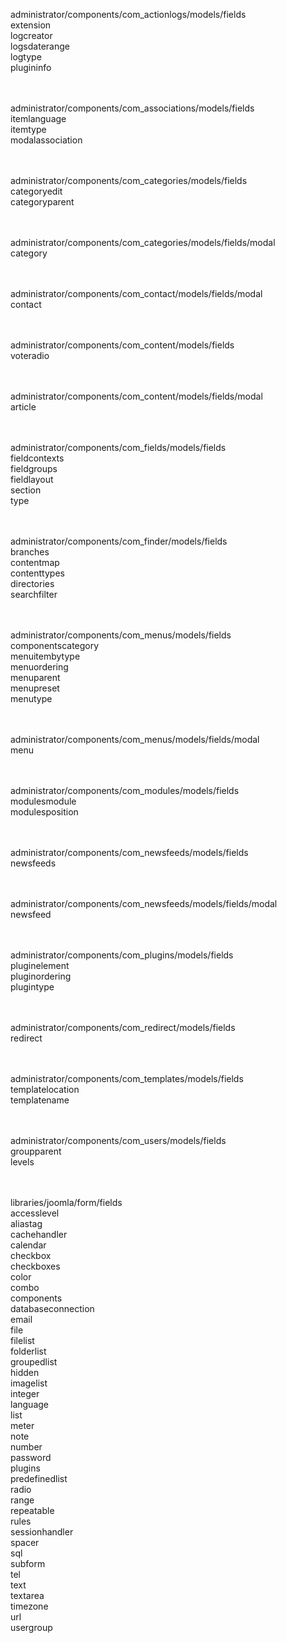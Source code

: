 administrator/components/com_actionlogs/models/fields <br/>
extension<br/>
logcreator<br/>
logsdaterange<br/>
logtype<br/>
plugininfo<br/>
<br/>
<br/>

administrator/components/com_associations/models/fields<br/>
itemlanguage<br/>
itemtype<br/>
modalassociation<br/>
<br/>
<br/>

administrator/components/com_categories/models/fields<br/>
categoryedit<br/>
categoryparent<br/>
<br/>
<br/>

administrator/components/com_categories/models/fields/modal<br/>
category<br/>
<br/>
<br/>

administrator/components/com_contact/models/fields/modal<br/>
contact<br/>
<br/>
<br/>

administrator/components/com_content/models/fields<br/>
voteradio<br/>
<br/>
<br/>

administrator/components/com_content/models/fields/modal<br/>
article<br/>
<br/>
<br/>


administrator/components/com_fields/models/fields<br/>
fieldcontexts<br/>
fieldgroups<br/>
fieldlayout<br/>
section<br/>
type<br/>
<br/>
<br/>


administrator/components/com_finder/models/fields<br/>
branches<br/>
contentmap<br/>
contenttypes<br/>
directories<br/>
searchfilter<br/>
<br/>
<br/>


administrator/components/com_menus/models/fields<br/>
componentscategory<br/>
menuitembytype<br/>
menuordering<br/>
menuparent<br/>
menupreset<br/>
menutype<br/>
<br/>
<br/>


administrator/components/com_menus/models/fields/modal<br/>
menu<br/>
<br/>
<br/>


administrator/components/com_modules/models/fields<br/>
modulesmodule<br/>
modulesposition<br/>
<br/>
<br/>



administrator/components/com_newsfeeds/models/fields<br/>
newsfeeds<br/>
<br/>
<br/>

administrator/components/com_newsfeeds/models/fields/modal<br/>
newsfeed<br/>
<br/>
<br/>

administrator/components/com_plugins/models/fields<br/>
pluginelement<br/>
pluginordering<br/>
plugintype<br/>
<br/>
<br/>

administrator/components/com_redirect/models/fields<br/>
redirect<br/>
<br/>
<br/>

administrator/components/com_templates/models/fields<br/>
templatelocation<br/>
templatename<br/>
<br/>
<br/>

administrator/components/com_users/models/fields<br/>
groupparent<br/>
levels<br/>
<br/>
<br/>


libraries/joomla/form/fields<br/>
accesslevel<br/>
aliastag<br/>
cachehandler<br/>
calendar<br/>
checkbox<br/>
checkboxes<br/>
color<br/>
combo<br/>
components<br/>
databaseconnection<br/>
email<br/>
file<br/>
filelist<br/>
folderlist<br/>
groupedlist<br/>
hidden<br/>
imagelist<br/>
integer<br/>
language<br/>
list<br/>
meter<br/>
note<br/>
number<br/>
password<br/>
plugins<br/>
predefinedlist<br/>
radio<br/>
range<br/>
repeatable<br/>
rules<br/>
sessionhandler<br/>
spacer<br/>
sql<br/>
subform<br/>
tel<br/>
text<br/>
textarea<br/>
timezone<br/>
url<br/>
usergroup<br/>